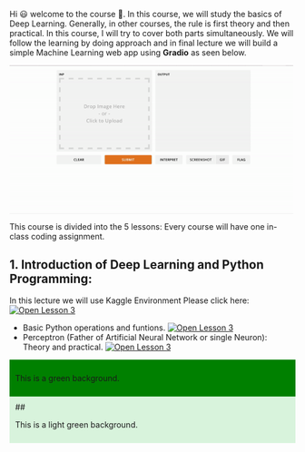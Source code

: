 
Hi 😃 welcome to the course 👻.
In this course, we will study the basics of Deep Learning. Generally, in other courses, the rule is first theory and then practical. In this course, I will try to cover both parts simultaneously. We will follow the learning by doing approach and in final lecture we will build a simple Machine Learning web app using **Gradio** as seen below. 

<img align="center" src="ezgif.com-gif-maker%20(1).gif" width="500" />


This course is divided into the 5 lessons: Every course will have one in-class coding assignment.  

## 1. Introduction of Deep Learning and Python Programming:

In this lecture we will use Kaggle Environment Please click here: [![Open Lesson 3](https://img.shields.io/badge/Kaggle-20BEFF.svg?style=for-the-badge&logo=Kaggle&logoColor=white)](https://www.kaggle.com/)
- Basic Python operations and funtions. [![Open Lesson 3](https://img.shields.io/badge/Kaggle-20BEFF.svg?style=for-the-badge&logo=Kaggle&logoColor=white)](https://www.kaggle.com/code/sumpandey/basic-python-operations/notebook)
- Perceptron (Father of Artificial Neural Network or single Neuron): Theory and practical. [![Open Lesson 3](https://img.shields.io/badge/Kaggle-20BEFF.svg?style=for-the-badge&logo=Kaggle&logoColor=white)]()
 
<div style="background-color: green; padding: 10px;">
    <p>This is a green background.</p>
</div>

<div style="background-color: #d8f3dc; padding: 10px;">
   ## <p>This is a light green background.</p>
</div>

